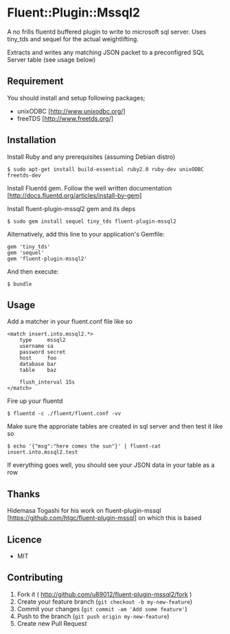 # Fluent::Plugin::Mssql2

A no frills fluentd buffered plugin to write to microsoft sql server. Uses tiny_tds and sequel for the actual weightlifting.

Extracts and writes any matching JSON packet to a preconfigred SQL Server table (see usage below)

## Requirement

You should install and setup following packages;

- unixODBC [http://www.unixodbc.org/]
- freeTDS [http://www.freetds.org/]

## Installation

Install Ruby and any prerequisites (assuming Debian distro)

```
$ sudo apt-get install build-essential ruby2.0 ruby-dev unixODBC freetds-dev
```

Install Fluentd gem. Follow the well written documentation [http://docs.fluentd.org/articles/install-by-gem]


Install fluent-plugin-mssql2 gem and its deps

```
$ sudo gem install sequel tiny_tds fluent-plugin-mssql2
```

Alternatively, add this line to your application's Gemfile:

    gem 'tiny_tds'
    gem 'sequel'
    gem 'fluent-plugin-mssql2'

And then execute:

    $ bundle


## Usage

Add a matcher in your fluent.conf file like so

```
<match insert.into.mssql2.*>
    type     mssql2
    username sa
    password secret
    host     foo
    database bar
    table    baz
    
    flush_interval 15s
</match>
```

Fire up your fluentd

```
$ fluentd -c ./fluent/fluent.conf -vv
```

Make sure the approriate tables are created in sql server and then test it like so

```
$ echo '{"msg":"here comes the sun"}' | fluent-cat insert.into.mssql2.test
```

If everything goes well, you should see your JSON data in your table as a row


## Thanks

Hidemasa Togashi for his work on fluent-plugin-mssql [https://github.com/htgc/fluent-plugin-mssql] on which this is based


## Licence

- MIT

## Contributing

1. Fork it ( http://github.com/u89012/fluent-plugin-mssql2/fork )
2. Create your feature branch (`git checkout -b my-new-feature`)
3. Commit your changes (`git commit -am 'Add some feature'`)
4. Push to the branch (`git push origin my-new-feature`)
5. Create new Pull Request
